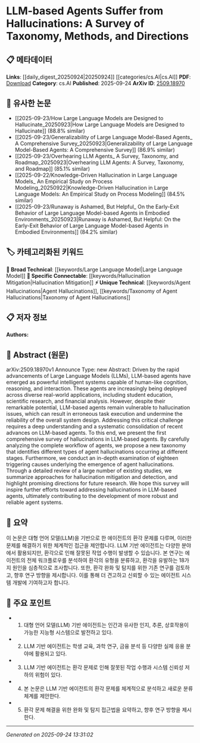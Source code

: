 <!-- KEYWORD_LINKING_METADATA:
{
  "processed_timestamp": "2025-09-24T13:31:02.850886",
  "vocabulary_version": "1.0",
  "selected_keywords": [
    "Large Language Model",
    "Agent Hallucinations",
    "Taxonomy of Agent Hallucinations",
    "Hallucination Mitigation"
  ],
  "rejected_keywords": [],
  "similarity_scores": {
    "Large Language Model": 0.85,
    "Agent Hallucinations": 0.78,
    "Taxonomy of Agent Hallucinations": 0.77,
    "Hallucination Mitigation": 0.8
  },
  "extraction_method": "AI_prompt_based",
  "budget_applied": true,
  "candidates_json": {
    "candidates": [
      {
        "surface": "LLM-based agents",
        "canonical": "Large Language Model",
        "aliases": [
          "LLM agents"
        ],
        "category": "broad_technical",
        "rationale": "Connects to the broader concept of Large Language Models, which is central to the paper's discussion on hallucinations.",
        "novelty_score": 0.45,
        "connectivity_score": 0.9,
        "specificity_score": 0.7,
        "link_intent_score": 0.85
      },
      {
        "surface": "hallucination issues",
        "canonical": "Agent Hallucinations",
        "aliases": [
          "hallucinations in agents",
          "hallucination problems"
        ],
        "category": "unique_technical",
        "rationale": "Focuses on a specific problem within LLM-based agents, crucial for understanding and addressing system reliability.",
        "novelty_score": 0.75,
        "connectivity_score": 0.65,
        "specificity_score": 0.8,
        "link_intent_score": 0.78
      },
      {
        "surface": "taxonomy of hallucinations",
        "canonical": "Taxonomy of Agent Hallucinations",
        "aliases": [
          "hallucination taxonomy"
        ],
        "category": "unique_technical",
        "rationale": "Provides a structured framework for understanding different types of hallucinations, aiding in systematic study and mitigation.",
        "novelty_score": 0.7,
        "connectivity_score": 0.6,
        "specificity_score": 0.85,
        "link_intent_score": 0.77
      },
      {
        "surface": "hallucination mitigation",
        "canonical": "Hallucination Mitigation",
        "aliases": [
          "mitigation of hallucinations"
        ],
        "category": "specific_connectable",
        "rationale": "Key approach for improving the reliability of LLM-based agents, linking to methods and future research directions.",
        "novelty_score": 0.55,
        "connectivity_score": 0.75,
        "specificity_score": 0.78,
        "link_intent_score": 0.8
      }
    ],
    "ban_list_suggestions": [
      "workflow",
      "system design",
      "task execution"
    ]
  },
  "decisions": [
    {
      "candidate_surface": "LLM-based agents",
      "resolved_canonical": "Large Language Model",
      "decision": "linked",
      "scores": {
        "novelty": 0.45,
        "connectivity": 0.9,
        "specificity": 0.7,
        "link_intent": 0.85
      }
    },
    {
      "candidate_surface": "hallucination issues",
      "resolved_canonical": "Agent Hallucinations",
      "decision": "linked",
      "scores": {
        "novelty": 0.75,
        "connectivity": 0.65,
        "specificity": 0.8,
        "link_intent": 0.78
      }
    },
    {
      "candidate_surface": "taxonomy of hallucinations",
      "resolved_canonical": "Taxonomy of Agent Hallucinations",
      "decision": "linked",
      "scores": {
        "novelty": 0.7,
        "connectivity": 0.6,
        "specificity": 0.85,
        "link_intent": 0.77
      }
    },
    {
      "candidate_surface": "hallucination mitigation",
      "resolved_canonical": "Hallucination Mitigation",
      "decision": "linked",
      "scores": {
        "novelty": 0.55,
        "connectivity": 0.75,
        "specificity": 0.78,
        "link_intent": 0.8
      }
    }
  ]
}
-->

# LLM-based Agents Suffer from Hallucinations: A Survey of Taxonomy, Methods, and Directions

## 📋 메타데이터

**Links**: [[daily_digest_20250924|20250924]] [[categories/cs.AI|cs.AI]]
**PDF**: [Download](https://arxiv.org/pdf/2509.18970.pdf)
**Category**: cs.AI
**Published**: 2025-09-24
**ArXiv ID**: [2509.18970](https://arxiv.org/abs/2509.18970)

## 🔗 유사한 논문
- [[2025-09-23/How Large Language Models are Designed to Hallucinate_20250923|How Large Language Models are Designed to Hallucinate]] (88.8% similar)
- [[2025-09-23/Generalizability of Large Language Model-Based Agents_ A Comprehensive Survey_20250923|Generalizability of Large Language Model-Based Agents: A Comprehensive Survey]] (86.9% similar)
- [[2025-09-23/Overhearing LLM Agents_ A Survey, Taxonomy, and Roadmap_20250923|Overhearing LLM Agents: A Survey, Taxonomy, and Roadmap]] (85.1% similar)
- [[2025-09-22/Knowledge-Driven Hallucination in Large Language Models_ An Empirical Study on Process Modeling_20250922|Knowledge-Driven Hallucination in Large Language Models: An Empirical Study on Process Modeling]] (84.5% similar)
- [[2025-09-23/Runaway is Ashamed, But Helpful_ On the Early-Exit Behavior of Large Language Model-based Agents in Embodied Environments_20250923|Runaway is Ashamed, But Helpful: On the Early-Exit Behavior of Large Language Model-based Agents in Embodied Environments]] (84.2% similar)

## 🏷️ 카테고리화된 키워드
**🧠 Broad Technical**: [[keywords/Large Language Model|Large Language Model]]
**🔗 Specific Connectable**: [[keywords/Hallucination Mitigation|Hallucination Mitigation]]
**⚡ Unique Technical**: [[keywords/Agent Hallucinations|Agent Hallucinations]], [[keywords/Taxonomy of Agent Hallucinations|Taxonomy of Agent Hallucinations]]

## 📋 저자 정보

**Authors:** 

## 📄 Abstract (원문)

arXiv:2509.18970v1 Announce Type: new 
Abstract: Driven by the rapid advancements of Large Language Models (LLMs), LLM-based agents have emerged as powerful intelligent systems capable of human-like cognition, reasoning, and interaction. These agents are increasingly being deployed across diverse real-world applications, including student education, scientific research, and financial analysis. However, despite their remarkable potential, LLM-based agents remain vulnerable to hallucination issues, which can result in erroneous task execution and undermine the reliability of the overall system design. Addressing this critical challenge requires a deep understanding and a systematic consolidation of recent advances on LLM-based agents. To this end, we present the first comprehensive survey of hallucinations in LLM-based agents. By carefully analyzing the complete workflow of agents, we propose a new taxonomy that identifies different types of agent hallucinations occurring at different stages. Furthermore, we conduct an in-depth examination of eighteen triggering causes underlying the emergence of agent hallucinations. Through a detailed review of a large number of existing studies, we summarize approaches for hallucination mitigation and detection, and highlight promising directions for future research. We hope this survey will inspire further efforts toward addressing hallucinations in LLM-based agents, ultimately contributing to the development of more robust and reliable agent systems.

## 📝 요약

이 논문은 대형 언어 모델(LLM)을 기반으로 한 에이전트의 환각 문제를 다루며, 이러한 문제를 해결하기 위한 체계적인 접근을 제안합니다. LLM 기반 에이전트는 다양한 분야에서 활용되지만, 환각으로 인해 잘못된 작업 수행이 발생할 수 있습니다. 본 연구는 에이전트의 전체 워크플로우를 분석하여 환각의 유형을 분류하고, 환각을 유발하는 18가지 원인을 심층적으로 조사합니다. 또한, 환각 완화 및 탐지를 위한 기존 연구를 검토하고, 향후 연구 방향을 제시합니다. 이를 통해 더 견고하고 신뢰할 수 있는 에이전트 시스템 개발에 기여하고자 합니다.

## 🎯 주요 포인트

- 1. 대형 언어 모델(LLM) 기반 에이전트는 인간과 유사한 인지, 추론, 상호작용이 가능한 지능형 시스템으로 발전하고 있다.
- 2. LLM 기반 에이전트는 학생 교육, 과학 연구, 금융 분석 등 다양한 실제 응용 분야에 활용되고 있다.
- 3. LLM 기반 에이전트는 환각 문제로 인해 잘못된 작업 수행과 시스템 신뢰성 저하의 위험이 있다.
- 4. 본 논문은 LLM 기반 에이전트의 환각 문제를 체계적으로 분석하고 새로운 분류 체계를 제안한다.
- 5. 환각 문제 해결을 위한 완화 및 탐지 접근법을 요약하고, 향후 연구 방향을 제시한다.


---

*Generated on 2025-09-24 13:31:02*